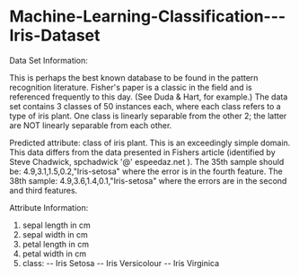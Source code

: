 # Machine-Learning-Classification---Iris-Dataset

Data Set Information:  

This is perhaps the best known database to be found in the pattern recognition literature. Fisher's paper is a classic in the field and is referenced frequently to this day. (See Duda &amp; Hart, for example.) The data set contains 3 classes of 50 instances each, where each class refers to a type of iris plant. One class is linearly separable from the other 2; the latter are NOT linearly separable from each other.  

Predicted attribute: class of iris plant.  This is an exceedingly simple domain.  
This data differs from the data presented in Fishers article (identified by Steve Chadwick, spchadwick '@' espeedaz.net ). 
The 35th sample should be: 4.9,3.1,1.5,0.2,"Iris-setosa" where the error is in the fourth feature. 
The 38th sample: 4.9,3.6,1.4,0.1,"Iris-setosa" where the errors are in the second and third features.  

Attribute Information:  
1. sepal length in cm 
2. sepal width in cm 
3. petal length in cm 
4. petal width in cm 
5. class: -- Iris Setosa -- Iris Versicolour -- Iris Virginica
